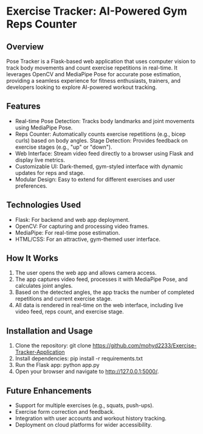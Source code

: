 # Exercise Tracker: AI-Powered Gym Reps Counter

## Overview
Pose Tracker is a Flask-based web application that uses computer vision to track body movements and count exercise repetitions in real-time. It leverages OpenCV and MediaPipe Pose for accurate pose estimation, providing a seamless experience for fitness enthusiasts, trainers, and developers looking to explore AI-powered workout tracking.

## Features
- Real-time Pose Detection: Tracks body landmarks and joint movements using MediaPipe Pose.
- Reps Counter: Automatically counts exercise repetitions (e.g., bicep curls) based on body angles.
Stage Detection: Provides feedback on exercise stages (e.g., "up" or "down").
- Web Interface: Stream video feed directly to a browser using Flask and display live metrics.
- Customizable UI: Dark-themed, gym-styled interface with dynamic updates for reps and stage.
- Modular Design: Easy to extend for different exercises and user preferences.

## Technologies Used
- Flask: For backend and web app deployment.
- OpenCV: For capturing and processing video frames.
- MediaPipe: For real-time pose estimation.
- HTML/CSS: For an attractive, gym-themed user interface.

## How It Works
1. The user opens the web app and allows camera access.
2. The app captures video feed, processes it with MediaPipe Pose, and calculates joint angles.
3. Based on the detected angles, the app tracks the number of completed repetitions and current exercise stage.
4. All data is rendered in real-time on the web interface, including live video feed, reps count, and exercise stage.

## Installation and Usage
1. Clone the repository:
git clone https://github.com/mohyd2233/Exercise-Tracker-Application
2. Install dependencies:
pip install -r requirements.txt
3. Run the Flask app:
python app.py
4. Open your browser and navigate to http://127.0.0.1:5000/.

## Future Enhancements
- Support for multiple exercises (e.g., squats, push-ups).
- Exercise form correction and feedback.
- Integration with user accounts and workout history tracking.
- Deployment on cloud platforms for wider accessibility.